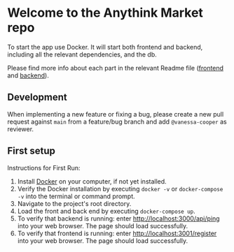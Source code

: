 # Welcome to the Anythink Market repo

To start the app use Docker. It will start both frontend and backend, including all the relevant dependencies, and the db.

Please find more info about each part in the relevant Readme file ([frontend](frontend/readme.md) and [backend](backend/README.md)).

## Development

When implementing a new feature or fixing a bug, please create a new pull request against `main` from a feature/bug branch and add `@vanessa-cooper` as reviewer.

## First setup
Instructions for First Run: 

1. Install [Docker](https://docs.docker.com/get-docker/) on your computer, if not yet installed. 
2. Verify the Docker installation by executing `docker -v` or `docker-compose -v` into the terminal or command prompt. 
3. Navigate to the project's root directory. 
4. Load the front and back end by executing `docker-compose up`. 
5. To verify that backend is running: enter [http://localhost:3000/api/ping](http://localhost:3000/api/ping) into your web browser. The page should load successfully. 
6. To verify that frontend is running: enter [http://localhost:3001/register](http://localhost:3001/register) into your web browser. The page should load successfully. 